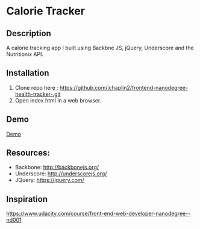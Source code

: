 # Calorie Tracker

## Description
A calorie tracking app I built using Backbne JS, jQuery, Underscore and the Nutritionix API.

## Installation
1. Clone repo here : https://github.com/jchaplin2/frontend-nanodegree-health-tracker-.git
1. Open index.html in a web browser.

## Demo
[Demo](https://jchaplin2.github.io/frontend-nanodegree-health-tracker-/)

## Resources:
* Backbone: http://backbonejs.org/
* Underscore: http://underscorejs.org/
* JQuery: https://jquery.com/

## Inspiration
https://www.udacity.com/course/front-end-web-developer-nanodegree--nd001